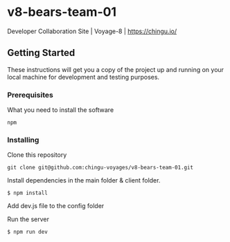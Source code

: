 # v8-bears-team-01
Developer Collaboration Site | Voyage-8 | https://chingu.io/

## Getting Started

These instructions will get you a copy of the project up and running on your local machine for development and testing purposes. 

### Prerequisites

What you need to install the software 

```
npm
```

### Installing

Clone this repository

```
git clone git@github.com:chingu-voyages/v8-bears-team-01.git
```

Install dependencies in the main folder & client folder.

```
$ npm install
```

Add dev.js file to the config folder

Run the server

```
$ npm run dev
```
